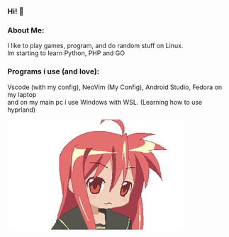 ### Hi! 👋

### About Me:
I like to play games, program, and do random stuff on Linux. <br> Im starting to learn Python, PHP and GO

### Programs i use (and love):
Vscode (with my config), NeoVim (My Config), Android Studio, Fedora on my laptop <br> and on my main pc i use Windows with WSL. (Learning how to use hyprland)

![linux dancing](dance.gif) 
 

